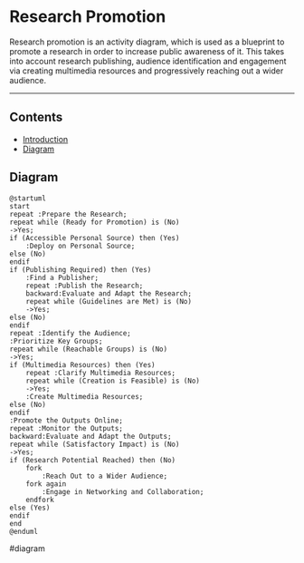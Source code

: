 # Research Promotion
Research promotion is an activity diagram, which is used as a blueprint to promote a research in order to increase public awareness of it. This takes into account research publishing, audience identification and engagement via creating multimedia resources and progressively reaching out a wider audience.

---

## Contents
- [Introduction](#research-promotion)
- [Diagram](#diagram)

## Diagram
```plantuml
@startuml
start
repeat :Prepare the Research;
repeat while (Ready for Promotion) is (No)
->Yes;
if (Accessible Personal Source) then (Yes)
    :Deploy on Personal Source;
else (No)
endif
if (Publishing Required) then (Yes)
    :Find a Publisher;
    repeat :Publish the Research;
    backward:Evaluate and Adapt the Research;
    repeat while (Guidelines are Met) is (No)
    ->Yes;
else (No)
endif
repeat :Identify the Audience;
:Prioritize Key Groups;
repeat while (Reachable Groups) is (No)
->Yes;
if (Multimedia Resources) then (Yes)
    repeat :Clarify Multimedia Resources;
    repeat while (Creation is Feasible) is (No)
    ->Yes;
    :Create Multimedia Resources;
else (No)
endif
:Promote the Outputs Online;
repeat :Monitor the Outputs;
backward:Evaluate and Adapt the Outputs;
repeat while (Satisfactory Impact) is (No)
->Yes;
if (Research Potential Reached) then (No)
    fork
        :Reach Out to a Wider Audience;
    fork again
        :Engage in Networking and Collaboration;
    endfork
else (Yes)
endif
end
@enduml
```

#diagram